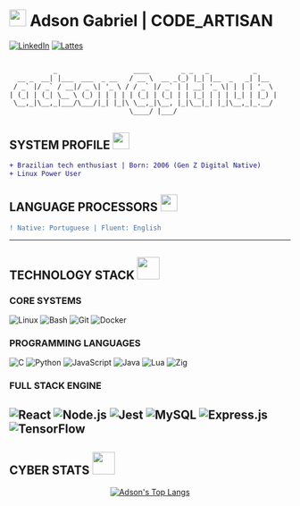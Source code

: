 # <img src="https://emojis.slackmojis.com/emojis/images/1643514729/9999/blob_cyber.gif?1643514729" width="30"/> Adson Gabriel | **CODE_ARTISAN** 
[![LinkedIn](https://img.shields.io/badge/-LINKEDIN-0A66C2?style=for-the-badge&logo=linkedin&logoColor=00ff88)](https://www.linkedin.com/in/adson-gabriel-aa16a922a/)
[![Lattes](https://img.shields.io/badge/-ACADEMIC_CV-32CD32?style=for-the-badge&logo=bookstack&logoColor=white)](https://wwws.cnpq.br/cvlattesweb/PKG_MENU.menu?f_cod=1C4ED02069DEDA6FA19FFC04AE34CD7F#)

```diff

           _                   ____        _ _   _           _     
  __ _  __| |___  ___  _ __   / __ \  __ _(_) |_| |__  _   _| |__  
 / _` |/ _` / __|/ _ \| '_ \ / / _` |/ _` | | __| '_ \| | | | '_ \ 
| (_| | (_| \__ \ (_) | | | | | (_| | (_| | | |_| | | | |_| | |_) |
 \__,_|\__,_|___/\___/|_| |_|\ \__,_|\__, |_|\__|_| |_|\__,_|_.__/ 
                              \____/ |___/                         

```

## **SYSTEM PROFILE** <img src="https://media.giphy.com/media/WUlplcMpOCEmTGBtBW/giphy.gif" width="30">
```diff
+ Brazilian tech enthusiast | Born: 2006 (Gen Z Digital Native)
+ Linux Power User
```

## **LANGUAGE PROCESSORS** <img src="https://media.giphy.com/media/MC6eSuC3yypCU/giphy.gif" width="30">
```diff
! Native: Portuguese | Fluent: English
```
---
## **TECHNOLOGY STACK** <img src="https://media.giphy.com/media/jTNG3RF6EwbkpD4LZx/giphy.gif" width="40">
### **CORE SYSTEMS**
![Linux](https://img.shields.io/badge/-LINUX-1793D1?logo=linux&logoColor=white&style=for-the-badge)
![Bash](https://img.shields.io/badge/-BASH-4EAA25?logo=gnu-bash&logoColor=white&style=for-the-badge)
![Git](https://img.shields.io/badge/-GIT-F05032?logo=git&logoColor=white&style=for-the-badge)
![Docker](https://img.shields.io/badge/-DOCKER-2496ED?logo=docker&logoColor=white&style=for-the-badge)

### **PROGRAMMING LANGUAGES**
![C](https://img.shields.io/badge/-C-A8B9CC?logo=c&logoColor=black&style=for-the-badge)
![Python](https://img.shields.io/badge/-PYTHON-3776AB?logo=python&logoColor=FFD43B&style=for-the-badge)
![JavaScript](https://img.shields.io/badge/-JAVASCRIPT-F7DF1E?logo=javascript&logoColor=black&style=for-the-badge)
![Java](https://img.shields.io/badge/Java-%23ED8B00.svg?logo=openjdk&logoColor=white&style=for-the-badge)
![Lua](https://img.shields.io/badge/Lua-%232C2D72.svg?logo=lua&logoColor=white&style=for-the-badge)
![Zig](https://img.shields.io/badge/Zig-F7A41D?logo=zig&logoColor=fff&style=for-the-badge)

### **FULL STACK ENGINE**
![React](https://img.shields.io/badge/-REACT-61DAFB?logo=react&logoColor=black&style=for-the-badge)
![Node.js](https://img.shields.io/badge/-NODE.JS-339933?logo=node.js&logoColor=white&style=for-the-badge)
![Jest](https://img.shields.io/badge/Jest-C21325?logo=jest&logoColor=fff&style=for-the-badge)
![MySQL](https://img.shields.io/badge/-MYSQL-4479A1?logo=mysql&logoColor=white&style=for-the-badge)
![Express.js](https://img.shields.io/badge/Express.js-%23404d59.svg?logo=express&logoColor=%2361DAFB&style=for-the-badge)
![TensorFlow](https://img.shields.io/badge/TensorFlow-ff8f00?logo=tensorflow&logoColor=white&style=for-the-badge)
---
## **CYBER STATS** <img src="https://media.giphy.com/media/qgQUggAC3Pfv687qPC/giphy.gif" width="40">
<div align="center">
  
[![Adson's Top Langs](https://github-readme-stats.vercel.app/api/top-langs/?username=NotAdson&layout=compact&theme=nightowl&hide_border=true&bg_color=00000000&title_color=00ff88&text_color=00ffff)](https://github.com/anuraghazra/github-readme-stats)

</div>
